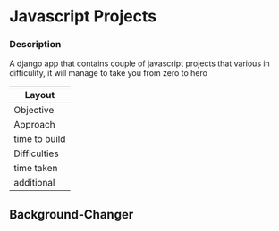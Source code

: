 # Javascript Projects

### Description

A django app that contains couple of javascript projects that various in difficulity, it will manage to take you from zero to hero

| **Layout**  |
|-------------|
| Objective   |
| Approach    |
| time to build |
| Difficulties|
| time taken  |
| additional  |

## Background-Changer
